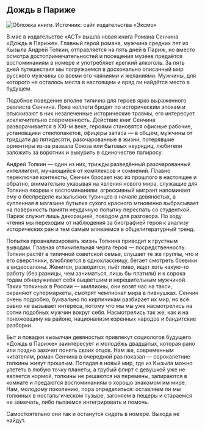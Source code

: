 ## Дождь в Париже

![Обложка книги. Источник: сайт издательства «Эксмо»](https://images.eksmo.ru/images/rus_int_7.jpg)

В мае в издательстве «АСТ» вышла новая книга Романа Сенчина «Дождь в Париже». Главный герой романа, мужчина средних лет из Кызыла Андрей Топкин, отправляется на пять дней в Париж, но вместо осмотра достопримечательностей и посещения музеев предаётся воспоминаниям в номере и употребляет крепкий алкоголь. За пять дней путешествия мы погружаемся в досконально описанный мир русского мужчины со всеми его чаяниями и желаниями. Мужчины, для которого не осталось места в настоящем и вряд ли найдётся место в будущем.

Подобное поведение вполне типично для героев ярко выраженного реалиста Сенчина. Пока коллеги бродят по историческим эпохам и отыскивают в них незалеченные исторические травмы, его интересует исключительно современность. Действие книг Сенчина разворачивается в XXI-м веке, героями становятся офисные рабочие, установщики стеклопакетов, офицеры запаса — в общем, мужчины от тридцати до пятидесяти, разочарованные в жизни, потерявшие ориентиры из-за развала Союза или бытовых неурядиц, любители заложить за воротник и выкурить в одиночестве папиросу.

Андрей Топкин — один из них, трижды разведённый разочарованный интеллигент, мучающийся от комплексов и сомнений. Плавно переключая контексты, Сенчин бросает нас из прошлого в настоящее и обратно, внимательно указывая на явления нового мира, служащие для Топкина якорем к воспоминаниям: агрессивный мигрант напоминает ему о беспределе кызыльских тувинцев в начале девяностых, а купленная в магазине бутылка сухого красного мгновенно выбрасывает на поверхность памяти неудачную попытку переспать со студенткой. Париж служит лишь декорацией, поводом для разговора. По ходу чтения мы переходим от наблюдения за биографией героя к анализу исторических ран и тем самым вливаемся в общелитературный тренд.

Попытка проанализировать жизнь Топкина приводит к грустным выводам. Главная отличительная черта героя — посредственность: Топкин растёт в типичной советской семье, слушает те же группы, что и его сверстники, влюбляется в одноклассницу, бегает смотреть боевики в видеосалоны. Женится, разводится, пьёт пиво, ищет хоть какую-то работу (без разницы, чем заниматься, лишь бы платили) и к сорока годам обнаруживает себя выцветшим и нерешительным мужчиной. Таких топкиных в России — миллионы, они возят нас на такси, охраняют супермаркеты, смотрят чемпионат мира в пивнушках. Сенчин очень подробно, буквально по кирпичикам разбирает их мир, но всё равно не вызывает интереса, потому что мы мы уже насмотрелись на сотни подобных мужчин вокруг себя. Насмотрелись так же, как и на поножовщину на районе, национализм коренных народов и бандитские разборки.

Быт и повадки кызылчан девяностых привлекут социологов будущего. «Дождь в Париже» заинтересует и молодёжь двадцатых, которая рано или поздно захочет понять своих отцов. Нам же, современным читателям, роман Сенчина в очередной раз показал — сорокалетние топкины живут прошлым. Попадая в новый мир, где из Кызыла можно улететь в любую точку планеты, а грубый флирт с девушкой уже не является нормой, топкины не решаются на перемены, запираются в комнате и предаются воспоминаниям о хорошо знакомом им мире. Нам, молодому поколению, пора определиться: оставляем ли мы топкиных в ностальгическом пузыре, загоняем в пещеры и стараемся не замечать, либо пытаемся интегрировать и помочь.

Самостоятельно они так и останутся сидеть в номере. Выхода не найдут.
